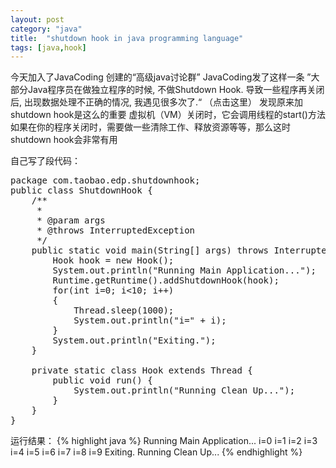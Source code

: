 ```yaml
---
layout: post
category: "java"
title:  "shutdown hook in java programming language"
tags: [java,hook]
---
```

今天加入了JavaCoding 创建的“高级java讨论群”   JavaCoding发了这样一条 ”大部分Java程序员在做独立程序的时候, 不做Shutdown Hook. 导致一些程序再关闭后, 出现数据处理不正确的情况, 我遇见很多次了.“ （点击这里）
发现原来加shutdown hook是这么的重要
虚拟机（VM）关闭时，它会调用线程的start()方法
如果在你的程序关闭时，需要做一些清除工作、释放资源等等，那么这时shutdown hook会非常有用

自己写了段代码：
<pre class="prettyPrint">
package com.taobao.edp.shutdownhook;
public class ShutdownHook {
	/**
	 * 
	 * @param args
	 * @throws InterruptedException
	 */
	public static void main(String[] args) throws InterruptedException {
		Hook hook = new Hook();
		System.out.println("Running Main Application...");
		Runtime.getRuntime().addShutdownHook(hook);
		for(int i=0; i<10; i++)
		{
			Thread.sleep(1000);
			System.out.println("i=" + i);
		}
		System.out.println("Exiting.");
	}

	private static class Hook extends Thread {
		public void run() {
			System.out.println("Running Clean Up...");
		}
	}
}
</pre>

运行结果：
{% highlight java %}
Running Main Application...
i=0
i=1
i=2
i=3
i=4
i=5
i=6
i=7
i=8
i=9
Exiting.
Running Clean Up...
{% endhighlight %}
